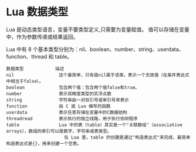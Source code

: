 # Lua 数据类型

Lua 是动态类型语言，变量不要类型定义,只需要为变量赋值。 值可以存储在变量中，作为参数传递或结果返回。

Lua 中有 8 个基本类型分别为：nil、boolean、number、string、userdata、function、thread 和 table。

	数据类型        	描述
	nil             	这个最简单，只有值nil属于该类，表示一个无效值（在条件表达式中相当于false）。
	boolean         	包含两个值：包含两个值false和true。
	number          	表示双精度类型的实浮点数
	string          	字符串由一对双引号或单引号来表示
	function        	由 C 或 Lua 编写的函数
	userdata        	表示任意存储在变量中的C数据结构
	threadread      	表示执行的独立线路，用于执行协同程序
	table           	Lua 中的表（table）其实是一个"关联数组"（associative arrays），数组的索引可以是数字、字符串或表类型。
                          在 Lua 里，table 的创建是通过"构造表达式"来完成，最简单构造表达式是{}，用来创建一个空表。


